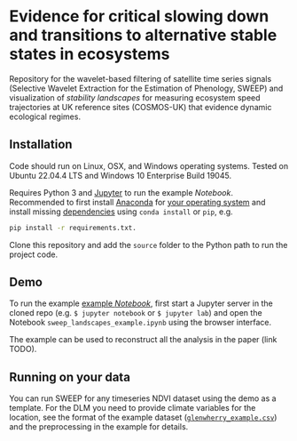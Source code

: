 # Evidence for critical slowing down and transitions to alternative stable states in ecosystems

Repository for the wavelet-based filtering of satellite time series signals (Selective Wavelet Extraction for the Estimation of Phenology, SWEEP) and visualization of *stability landscapes* for measuring ecosystem speed trajectories at UK reference sites (COSMOS-UK) that evidence dynamic ecological regimes.

## Installation

Code should run on Linux, OSX, and Windows operating systems. Tested on Ubuntu 22.04.4 LTS and Windows 10 Enterprise Build 19045.

Requires Python 3 and [Jupyter](https://jupyter.org/) to run the example *Notebook*. Recommended to first install [Anaconda](https://www.anaconda.com/docs/getting-started/anaconda/main) for [your operating system](https://www.anaconda.com/docs/getting-started/anaconda/install) and install missing [dependencies](https://github.com/dspix/laspy/blob/main/requirements.txt) using `conda install` or `pip`, e.g.

```bash
pip install -r requirements.txt.
```

Clone this repository and add the `source` folder to the Python path to run the project code.

## Demo

To run the example [example *Notebook*](https://github.com/dspix/laspy/blob/main/notebooks/sweep_landscapes_example.ipynb), first start a Jupyter server in the cloned repo (e.g. `$ jupyter notebook` or `$ jupyter lab`) and open the Notebook `sweep_landscapes_example.ipynb` using the browser interface.

The example can be used to reconstruct all the analysis in the paper (link TODO).

## Running on your data

You can run SWEEP for any timeseries NDVI dataset using the demo as a template. For the DLM you need to provide climate variables for the location, see the format of the example dataset ([`glenwherry_example.csv`](notebooks/example_data)) and the preprocessing in the example for details.
